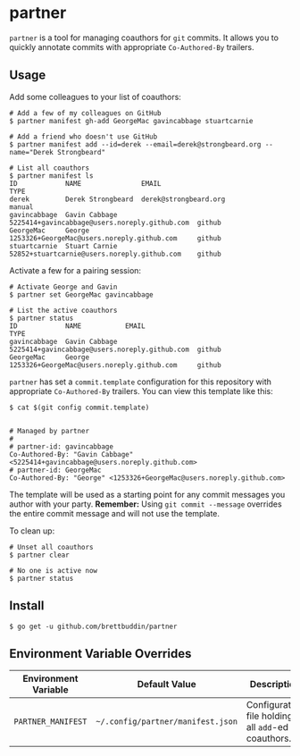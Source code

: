 # partner

`partner` is a tool for managing coauthors for `git` commits. It allows you to
quickly annotate commits with appropriate `Co-Authored-By` trailers.

## Usage

Add some colleagues to your list of coauthors:

```
# Add a few of my colleagues on GitHub
$ partner manifest gh-add GeorgeMac gavincabbage stuartcarnie

# Add a friend who doesn't use GitHub
$ partner manifest add --id=derek --email=derek@strongbeard.org --name="Derek Strongbeard"

# List all coauthors
$ partner manifest ls
ID            NAME               EMAIL                                          TYPE
derek         Derek Strongbeard  derek@strongbeard.org                          manual
gavincabbage  Gavin Cabbage      5225414+gavincabbage@users.noreply.github.com  github
GeorgeMac     George             1253326+GeorgeMac@users.noreply.github.com     github
stuartcarnie  Stuart Carnie      52852+stuartcarnie@users.noreply.github.com    github
```

Activate a few for a pairing session:

```
# Activate George and Gavin
$ partner set GeorgeMac gavincabbage

# List the active coauthors
$ partner status
ID            NAME           EMAIL                                          TYPE
gavincabbage  Gavin Cabbage  5225414+gavincabbage@users.noreply.github.com  github
GeorgeMac     George         1253326+GeorgeMac@users.noreply.github.com     github
```

`partner` has set a `commit.template` configuration for this repository with
appropriate `Co-Authored-By` trailers. You can view this template like this:

```
$ cat $(git config commit.template)


# Managed by partner
#
# partner-id: gavincabbage
Co-Authored-By: "Gavin Cabbage" <5225414+gavincabbage@users.noreply.github.com>
# partner-id: GeorgeMac
Co-Authored-By: "George" <1253326+GeorgeMac@users.noreply.github.com>
```

The template will be used as a starting point for any commit messages you author
with your party. **Remember:** Using `git commit --message` overrides the entire
commit message and will not use the template.

To clean up:

```
# Unset all coauthors
$ partner clear

# No one is active now
$ partner status
```

## Install

```
$ go get -u github.com/brettbuddin/partner
```

## Environment Variable Overrides

| Environment Variable | Default Value | Description |
| -------------------- | ------------- | ----------- |
| `PARTNER_MANIFEST`   | `~/.config/partner/manifest.json` | Configuration file holding all `add`-ed coauthors. |
